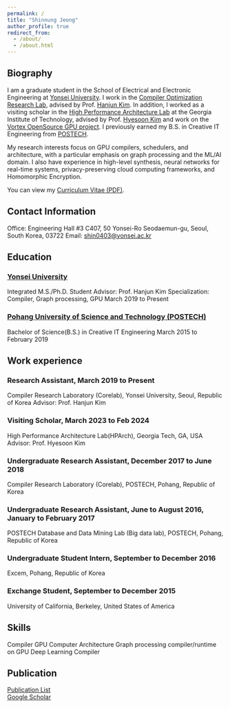 ```yaml
---
permalink: /
title: "Shinnung Jeong"
author_profile: true
redirect_from: 
  - /about/
  - /about.html
---
```


## Biography
I am a graduate student in the School of Electrical and Electronic Engineering at [Yonsei University](http://yonsei.ac.kr). I work in the [Compiler Optimization Research Lab](http://corelab.or.kr), advised by Prof. [Hanjun Kim](http://corelab.or.kr/~hanjun). In addition, I worked as a visiting scholar in the [High Performance Architecture Lab](https://sites.gatech.edu/hparch/) at the Georgia Institute of Technology, advised by Prof. [Hyesoon Kim](https://faculty.cc.gatech.edu/~hyesoon/) and work on the [Vortex OpenSource GPU project](https://vortex.cc.gatech.edu/).
I previously earned my B.S. in Creative IT Engineering from [POSTECH](http://postech.ac.kr).

My research interests focus on GPU compilers, schedulers, and architecture, with a particular emphasis on graph processing and the ML/AI domain. I also have experience in high-level synthesis, neural networks for real-time systems, privacy-preserving cloud computing frameworks, and Homomorphic Encryption.

You can view my [Curriculum Vitae (PDF)](https://shin0403.github.io/files/shinnung_cv.pdf). 

## Contact Information
Office: Engineering Hall #3 C407, 50 Yonsei-Ro Seodaemun-gu, Seoul, South Korea, 03722
Email: shin0403@yonsei.ac.kr

## Education
### [Yonsei University](http://yonsei.ac.kr)
Integrated M.S./Ph.D. Student
Advisor: Prof. Hanjun Kim
Specialization: Compiler, Graph processing, GPU
March 2019 to Present

### [Pohang University of Science and Technology (POSTECH)](http://postech.ac.kr)
Bachelor of Science(B.S.) in Creative IT Engineering
March 2015 to February 2019

## Work experience
### Research Assistant, March 2019 to Present
Compiler Research Laboratory (Corelab), Yonsei University, Seoul, Republic of Korea
Advisor: Prof. Hanjun Kim

### Visiting Scholar, March 2023 to Feb 2024
High Performance Architecture Lab(HPArch), Georgia Tech, GA, USA
Advisor: Prof. Hyesoon Kim

### Undergraduate Research Assistant, December 2017 to June 2018
Compiler Research Laboratory (Corelab), POSTECH, Pohang, Republic of Korea

### Undergraduate Research Assistant, June to August 2016, January to February 2017
POSTECH Database and Data Mining Lab (Big data lab), POSTECH, Pohang, Republic of Korea

### Undergraduate Student Intern, September to December 2016
Excem, Pohang, Republic of Korea

### Exchange Student, September to December 2015
University of California, Berkeley, United States of America

## Skills
Compiler
GPU
Computer Architecture
Graph processing compiler/runtime on GPU
Deep Learning Compiler

## Publication 
[Publication List](https://shin0403.github.io/publications/)   
[Google Scholar](https://scholar.google.com/citations?user=P-3_m5kAAAAJ)

